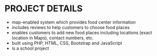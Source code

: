 # PROJECT DETAILS

- map-enabled system which provides food center information
- includes reviews to help customers to choose food places
- enables customers to add new food places including locations (exact location in Maps), contact numbers, etc.
- built using PHP, HTML, CSS, Bootstrap and JavaScript
- is a school project